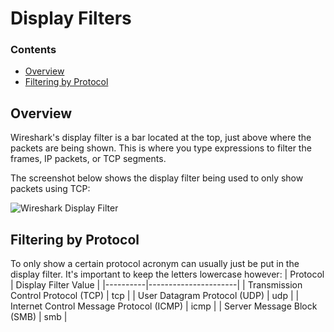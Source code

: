 # Display Filters
<!--TOC_START-->
### Contents
- [Overview](#overview)
- [Filtering by Protocol](#filtering-by-protocol)

<!--TOC_END-->
## Overview
Wireshark's display filter is a bar located at the top, just above where the packets are being shown.
This is where you type expressions to filter the frames, IP packets, or TCP segments.

The screenshot below shows the display filter being used to only show packets using TCP:

![Wireshark Display Filter](https://lh3.googleusercontent.com/OHz_F2wxCoPMVCQbvIvZZLwT82sRYnyHV1F9ATf3hJcJpdKfMzCSrRsOl_k8eEog6XobewnB5Xi5-bgWVSg_QD6sjyQmh6Id2fiRHNjqrcT5yazEeJxPhEj5IsvUVlPwWsLh_Z72zTQ8SAgRjyYoEImF_eY0GFzoSMv_GWckLWRYASGcgaWJ5tNnIwlQ-0QA6e8ILo-TlM7MGdH5jcBaRaMkuf-3qxWE5hy91-iMlGvn97KJ3dU8vpyR3uX3-zYCHYotVCmDNWUeO9rFAd6XOAX_aRpC6bmpf3ynEhWpMBk3HM9rC2fTaNrZgsnYbziEoPRqGTXvhcG16AEaUHRTXwTTwFlz93IhE-e57q2wXamBzvWo9gy99VQuU5jXwrvWSUkG2tvL0oxmFMHVESL9gzxbnYS541Xvx-5Q21U37T13dP5XyiQckxUMp9aKzb_7IYmZjSIzMKlH2CWS7McOX0WZqWK10Q4wthdl1vPCC2thHUJl9_zkEAkpfkEc2PeGNjp5uLh_53J_eWQz79_IYe4zTsZ53aLQRRbQhAA-GhH4slPkpZB9kysScPms994cYvyf226mBj56jX5qFw-19Van1X0PbEQjQclPCNAoDl0P4okIDXvXViLdVERSLt4Zs3uypVVQPF5y3-2zwOckJ8rLQoTH1SlAxO30oJTiQR9z2VdaVy8FuSD0ZNc_yVLAg-oSMmtE-VgzJCX2MJ0ZadAY1W1OoVfaYgo2IY4nmPue4InF=w1168-h597-no)

## Filtering by Protocol
To only show a certain protocol acronym can usually just be put in the display filter.
It's important to keep the letters lowercase however:
| Protocol | Display Filter Value |
|----------|----------------------|
| Transmission Control Protocol (TCP) | tcp |
| User Datagram Protocol (UDP) | udp |
| Internet Control Message Protocol (ICMP) | icmp |
| Server Message Block (SMB) | smb |
